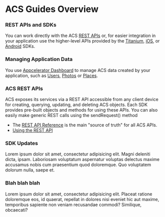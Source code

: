 # ACS Guides Overview



<div class="welcome-page">
	<div class="row">
		<div class="one-third-pane">
			<h3>REST APIs and SDKs</h3>
			<p>You can work directly with the ACS <a href="/cloud/latest/#!/guide/rest">REST APIs</a> or, for easier integration in your application use the higher-level APIs provided by the <a target="_top" href="/cloud/latest/#!/guide/titanium">Titanium</a>, <a target="_top" href="/cloud/latest/#!/guide/ios">iOS</a>, or <a target="_top" href="/cloud/latest/#!/guide/android" >Android</a> SDKs.</p>
		</div>
		<div class="one-third-pane">
			<h3>Managing Application Data</h3>
            <p>You use <a href="https://dashboard.appcelerator.com">Appcelerator Dashboard</a> to
            manage ACS data created by your application, such as <a href="/platform/latest/#!/guide/Managing_Users">Users</a>, <a href="/platform/latest/#!/guide/Managing_Photos">Photos</a> or <a href="http://docs.appcelerator.com/platform/latest/#!/guide/Managing_Places">Places</a>.</p>
		</div>
	</div>
	<div class="row">
		<div class="one-third-pane">
			<h3>ACS REST APIs</h3>
			<p>ACS exposes its services via a REST API accessible from any client device for creating, querying, updating, and deleting ACS objects. Each SDK provides pre-built objects and methods for using these APIs. You 
			can also easily make generic REST calls using the sendRequest() method  </p>
			<ul>
				<li>The <a href="/cloud/latest/#!/api">REST API Reference</a> is the main "source of truth"
				for all ACS APIs.</li>
				<li><a href="/cloud/latest/#!/guide/rest" target="_top">Using the REST API</a></li>			
			</ul>
		</div>
		<div class="one-third-pane">
			<h3>SDK Updates</h3>
			<p>Lorem ipsum dolor sit amet, consectetur adipisicing elit. Magni deleniti dicta, ipsam. Laboriosam voluptatum aspernatur voluptas delectus maxime accusamus nobis cum praesentium quod doloremque. Quo voluptatem dolorum nulla, saepe et.</p>
		</div>
		<div class="one-third-pane">
			<h3>Blah blah blah</h3>		
			<p>Lorem ipsum dolor sit amet, consectetur adipisicing elit. Placeat ratione doloremque eos, id quaerat, repellat in dolores nisi eveniet hic aut maxime, temporibus sapiente non veniam recusandae commodi? Similique, obcaecati?</p>
		</div>
	</div>
</div>
